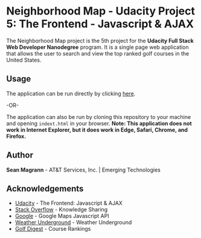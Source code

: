 # Neighborhood Map - Udacity Project 5: The Frontend - Javascript & AJAX

The Neighborhood Map project is the 5th project for the **Udacity Full Stack Web Developer Nanodegree** program.  It is a single page web application that allows the user to search and view the top ranked golf courses in the United States. 


## Usage

The application can be run directly by clicking [here](https://sm9378.github.io/FSND-P5-MAP/).

-OR-

The application can also be run by cloning this repository to your machine and opening ```indext.html``` in your browser.  **Note: This application does not work in Internet Explorer, but it does work in Edge, Safari, Chrome, and Firefox.**

## Author

**Sean Magrann** - AT&T Services, Inc. | Emerging Technologies

## Acknowledgements

* [Udacity](https://www.udacity.com/) - The Frontend: Javascript & AJAX
* [Stack Overflow](https://stackoverflow.com/) - Knowledge Sharing
* [Google](https://developers.google.com/) - Google Maps Javascript API
* [Weather Underground](https://www.wunderground.com/weather/api/) - Weather Underground
* [Golf Digest](https://www.golfdigest.com/story/best-in-state-rankings) - Course Rankings
